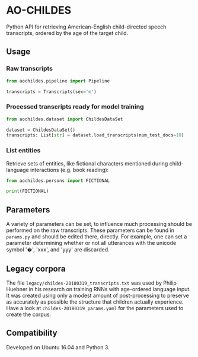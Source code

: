 # AO-CHILDES

Python API for retrieving American-English child-directed speech transcripts,
 ordered by the age of the target child.

## Usage

### Raw transcripts


```python
from aochildes.pipeline import Pipeline

transcripts = Transcripts(sex='m')
```

### Processed transcripts ready for model training

```python
from aochildes.dataset import ChildesDataSet

dataset = ChildesDataSet()
transcripts: List[str] = dataset.load_transcripts(num_test_docs=10)
```

### List entities

Retrieve sets of entities, like fictional characters mentioned during child-language interactions (e.g. book reading):

```python
from aochildes.persons import FICTIONAL

print(FICTIONAL)
```

## Parameters

A variety of parameters can be set, to influence much processing should be performed on the raw transcripts.
These parameters can be found in `params.py` and should be edited there, directly.
For example, one can set a parameter determining whether or not all utterances with the unicode symbol '�', 'xxx', and 'yyy' are discarded.

## Legacy corpora

The file `legacy/childes-20180319_transcripts.txt` was used by Philip Huebner in his research on training RNNs with age-ordered language input.
It was created using only a modest amount of post-processing to preserve as accurately as possible the structure that children actually experience. 
Have a look at `childes-20180319_params.yaml` for the parameters used to create the corpus.

## Compatibility

Developed on Ubuntu 16.04 and Python 3. 

